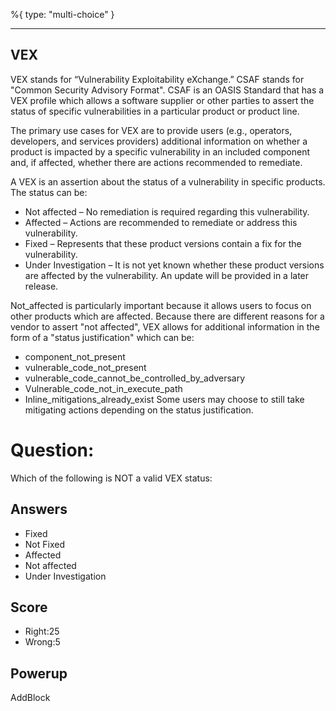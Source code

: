 %{
 type: "multi-choice"
}

---
## VEX
VEX stands for “Vulnerability Exploitability eXchange.” 
CSAF stands for "Common Security Advisory Format".
CSAF is an OASIS Standard that has a VEX profile which
allows a software supplier or other parties to assert the status of 
specific vulnerabilities in a particular product or product line.

The primary use cases for VEX are to provide users (e.g., operators, developers, and services
providers) additional information on whether a product is impacted by a specific vulnerability in an
included component and, if affected, whether there are actions recommended to remediate.

A VEX is an assertion about the status of a
vulnerability in specific products. The status can be:
* Not affected – No remediation is required regarding this vulnerability.
* Affected – Actions are recommended to remediate or address this vulnerability.
* Fixed – Represents that these product versions contain a fix for the vulnerability.
* Under Investigation – It is not yet known whether these product versions are affected by the vulnerability. An update will be provided in a later release.

Not_affected is particularly important because it allows users to focus on other products which are affected.
Because there are different reasons for a vendor to assert "not affected",
VEX allows for additional information in the form of a "status justification" which can be:
* component_not_present
* vulnerable_code_not_present
* vulnerable_code_cannot_be_controlled_by_adversary
* Vulnerable_code_not_in_execute_path
* Inline_mitigations_already_exist
Some users may choose to still take mitigating actions depending on the status justification.


# Question:
Which of the following is NOT a valid VEX status:

## Answers
- Fixed
- Not Fixed
- Affected
- Not affected
- Under Investigation

## Score
- Right:25
- Wrong:5

## Powerup
AddBlock
